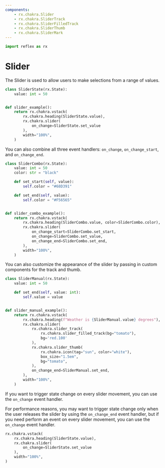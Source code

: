 ```yaml
---
components:
    - rx.chakra.Slider
    - rx.chakra.SliderTrack
    - rx.chakra.SliderFilledTrack
    - rx.chakra.SliderThumb
    - rx.chakra.SliderMark
---
```


```python exec
import reflex as rx
```

# Slider

The Slider is used to allow users to make selections from a range of values.

```python demo exec
class SliderState(rx.State):
    value: int = 50


def slider_example():
    return rx.chakra.vstack(
        rx.chakra.heading(SliderState.value),
        rx.chakra.slider(
            on_change=SliderState.set_value
        ),
        width="100%",
    )
```

You can also combine all three event handlers: `on_change`, `on_change_start`, and `on_change_end`.

```python demo exec
class SliderCombo(rx.State):
    value: int = 50
    color: str = "black"

    def set_start(self, value):
        self.color = "#68D391" 

    def set_end(self, value):
        self.color = "#F56565" 


def slider_combo_example():
    return rx.chakra.vstack(
        rx.chakra.heading(SliderCombo.value, color=SliderCombo.color),
        rx.chakra.slider(
            on_change_start=SliderCombo.set_start,
            on_change=SliderCombo.set_value,
            on_change_end=SliderCombo.set_end,
        ),
        width="100%",
    )
```

You can also customize the appearance of the slider by passing in custom components for the track and thumb.

```python demo exec
class SliderManual(rx.State):
    value: int = 50

    def set_end(self, value: int):
        self.value = value


def slider_manual_example():
    return rx.chakra.vstack( 
        rx.chakra.heading(f"Weather is {SliderManual.value} degrees"),
        rx.chakra.slider(
            rx.chakra.slider_track(
                rx.chakra.slider_filled_track(bg="tomato"),
                bg='red.100'
            ),
            rx.chakra.slider_thumb(
                rx.chakra.icon(tag="sun", color="white"),
                box_size="1.5em",
                bg="tomato",
            ),
            on_change_end=SliderManual.set_end,
        ),
        width="100%",
    )
```

If you want to trigger state change on every slider movement, you can use the `on_change` event handler.

For performance reasons, you may want to trigger state change only when the user releases the slider by using the `on_change_end` event handler, but if you need perform an event on every slider movement, you can use the `on_change` event handler.

```python demo
rx.chakra.vstack(
    rx.chakra.heading(SliderState.value),
    rx.chakra.slider(
        on_change=SliderState.set_value
    ),
    width="100%",
)
```
